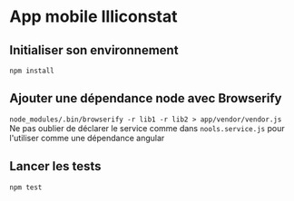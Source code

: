 # App mobile Illiconstat

## Initialiser son environnement
`npm install`

## Ajouter une dépendance node avec Browserify
`node_modules/.bin/browserify -r lib1 -r lib2 > app/vendor/vendor.js`  
Ne pas oublier de déclarer le service comme dans `nools.service.js` pour l'utiliser comme une dépendance angular

## Lancer les tests
`npm test`
